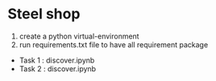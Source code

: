 # Steel shop



1. create a python virtual-environment
2. run requirements.txt file to have all requirement package


- Task 1 : discover.ipynb
- Task 2 : discover.ipynb

